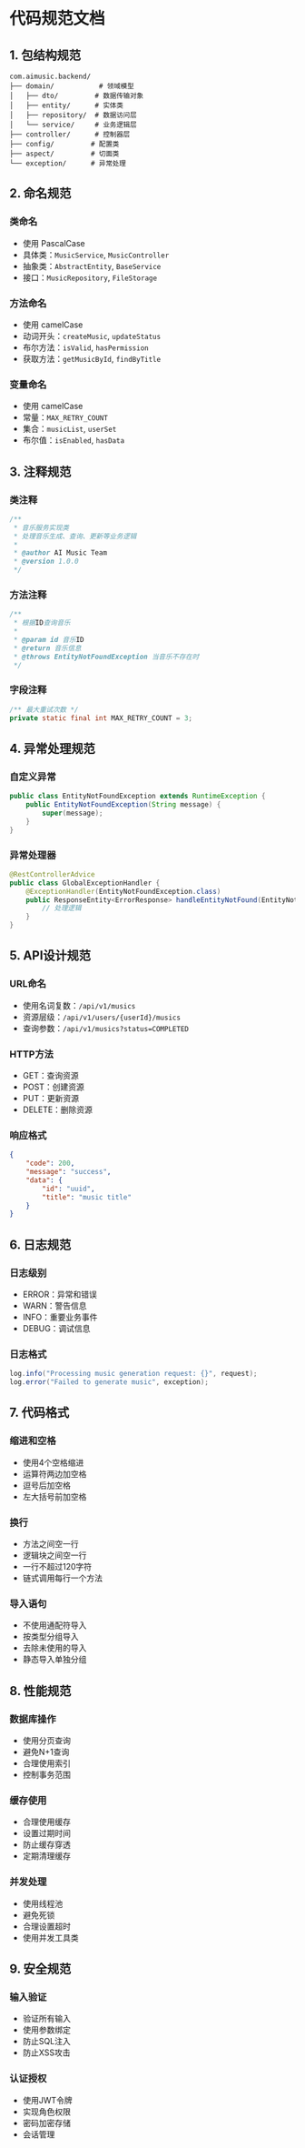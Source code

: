 # 代码规范文档

## 1. 包结构规范

```
com.aimusic.backend/
├── domain/           # 领域模型
│   ├── dto/         # 数据传输对象
│   ├── entity/      # 实体类
│   ├── repository/  # 数据访问层
│   └── service/     # 业务逻辑层
├── controller/      # 控制器层
├── config/         # 配置类
├── aspect/         # 切面类
└── exception/      # 异常处理
```

## 2. 命名规范

### 类命名
- 使用 PascalCase
- 具体类：`MusicService`, `MusicController`
- 抽象类：`AbstractEntity`, `BaseService`
- 接口：`MusicRepository`, `FileStorage`

### 方法命名
- 使用 camelCase
- 动词开头：`createMusic`, `updateStatus`
- 布尔方法：`isValid`, `hasPermission`
- 获取方法：`getMusicById`, `findByTitle`

### 变量命名
- 使用 camelCase
- 常量：`MAX_RETRY_COUNT`
- 集合：`musicList`, `userSet`
- 布尔值：`isEnabled`, `hasData`

## 3. 注释规范

### 类注释
```java
/**
 * 音乐服务实现类
 * 处理音乐生成、查询、更新等业务逻辑
 *
 * @author AI Music Team
 * @version 1.0.0
 */
```

### 方法注释
```java
/**
 * 根据ID查询音乐
 *
 * @param id 音乐ID
 * @return 音乐信息
 * @throws EntityNotFoundException 当音乐不存在时
 */
```

### 字段注释
```java
/** 最大重试次数 */
private static final int MAX_RETRY_COUNT = 3;
```

## 4. 异常处理规范

### 自定义异常
```java
public class EntityNotFoundException extends RuntimeException {
    public EntityNotFoundException(String message) {
        super(message);
    }
}
```

### 异常处理器
```java
@RestControllerAdvice
public class GlobalExceptionHandler {
    @ExceptionHandler(EntityNotFoundException.class)
    public ResponseEntity<ErrorResponse> handleEntityNotFound(EntityNotFoundException ex) {
        // 处理逻辑
    }
}
```

## 5. API设计规范

### URL命名
- 使用名词复数：`/api/v1/musics`
- 资源层级：`/api/v1/users/{userId}/musics`
- 查询参数：`/api/v1/musics?status=COMPLETED`

### HTTP方法
- GET：查询资源
- POST：创建资源
- PUT：更新资源
- DELETE：删除资源

### 响应格式
```json
{
    "code": 200,
    "message": "success",
    "data": {
        "id": "uuid",
        "title": "music title"
    }
}
```

## 6. 日志规范

### 日志级别
- ERROR：异常和错误
- WARN：警告信息
- INFO：重要业务事件
- DEBUG：调试信息

### 日志格式
```java
log.info("Processing music generation request: {}", request);
log.error("Failed to generate music", exception);
```

## 7. 代码格式

### 缩进和空格
- 使用4个空格缩进
- 运算符两边加空格
- 逗号后加空格
- 左大括号前加空格

### 换行
- 方法之间空一行
- 逻辑块之间空一行
- 一行不超过120字符
- 链式调用每行一个方法

### 导入语句
- 不使用通配符导入
- 按类型分组导入
- 去除未使用的导入
- 静态导入单独分组

## 8. 性能规范

### 数据库操作
- 使用分页查询
- 避免N+1查询
- 合理使用索引
- 控制事务范围

### 缓存使用
- 合理使用缓存
- 设置过期时间
- 防止缓存穿透
- 定期清理缓存

### 并发处理
- 使用线程池
- 避免死锁
- 合理设置超时
- 使用并发工具类

## 9. 安全规范

### 输入验证
- 验证所有输入
- 使用参数绑定
- 防止SQL注入
- 防止XSS攻击

### 认证授权
- 使用JWT令牌
- 实现角色权限
- 密码加密存储
- 会话管理 